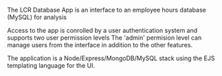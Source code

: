 The LCR Database App is an interface to an employee hours database (MySQL) for analysis

Access to the app is conrolled by a user authentication system and supports two user permission levels
The 'admin' permision level can manage users from the interface in addition to the other features.

The application is a Node/Express/MongoDB/MySQL stack using the EJS templating language for the UI.

